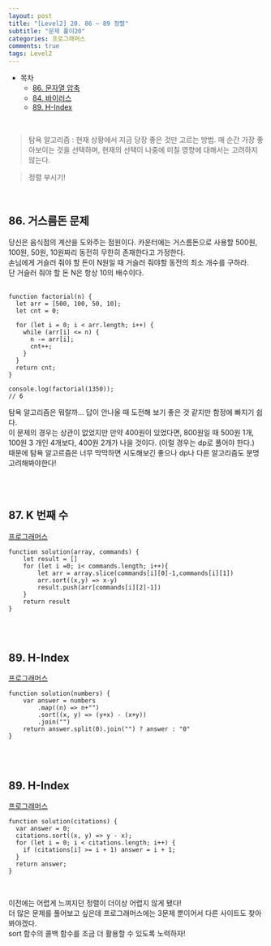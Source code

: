 ```yaml
---
layout: post
title: "[Level2] 20. 86 ~ 89 정렬"
subtitle: "문제 풀이20"
categories: 프로그래머스
comments: true
tags: Level2
---
```


- 목차
  - [86. 문자열 압축](#)
  - [84. 바이러스](#)
  - [89. H-Index](#)


<br>

> 탐욕 알고리즘 : 현재 상황에서 지금 당장 좋은 것만 고르는 방법. 매 순간 가장 좋아보이는 것을 선택하며, 현재의 선택이 나중에 미칠 영향에 대해서는 고려하지 않는다.

> 정렬 부시기!

<br>

## 86. 거스름돈 문제


당신은 음식점의 계산을 도와주는 점원이다. 카운터에는 거스름돈으로 사용할 500원, 100원, 50원, 10원짜리 동전히 무한히 존재한다고 가정한다. <br>
손님에게 거슬러 줘야 할 돈이 N원일 때 거슬러 줘야할 동전의 최소 개수를 구하라. <br>
단 거슬러 줘야 할 돈 N은 항상 10의 배수이다.<br><br>


```
function factorial(n) {
  let arr = [500, 100, 50, 10];
  let cnt = 0;

  for (let i = 0; i < arr.length; i++) {
    while (arr[i] <= n) {
      n -= arr[i];
      cnt++;
    }
  }
  return cnt;
}

console.log(factorial(1350));
// 6
```

탐욕 알고리즘은 뭐랄까... 답이 안나올 때 도전해 보기 좋은 것 같지만 함정에 빠지기 쉽다.<br>
이 문제의 경우는 상관이 없었지만 만약 400원이 있었다면, 800원일 때 500원 1개, 100원 3 개인 4개보다,
400원 2개가 나을 것이다. (이럴 경우는 dp로 풀어야 한다.)<br>
때문에 탐욕 알고르즘은 너무 막막하면 시도해보긴 좋으나 dp나 다른 알고리즘도 분명 고려해봐야한다!<br>

<br><br>


## 87. K 번째 수

[프로그래머스](https://programmers.co.kr/learn/courses/30/lessons/42748) <br>


```
function solution(array, commands) {
    let result = []
    for (let i =0; i< commands.length; i++){
        let arr = array.slice(commands[i][0]-1,commands[i][1])
        arr.sort((x,y) => x-y)
        result.push(arr[commands[i][2]-1])
    }
    return result
}
```

<br><br>


## 89. H-Index

[프로그래머스](https://programmers.co.kr/learn/courses/30/lessons/42746) <br>

```
function solution(numbers) {
    var answer = numbers
        .map((n) => n+"")
        .sort((x, y) => (y+x) - (x+y))
        .join("")
    return answer.split(0).join("") ? answer : "0"
}
```

<br><br>


## 89. H-Index

[프로그래머스](https://programmers.co.kr/learn/courses/30/lessons/42747) <br>

```
function solution(citations) {
  var answer = 0;
  citations.sort((x, y) => y - x);
  for (let i = 0; i < citations.length; i++) {
    if (citations[i] >= i + 1) answer = i + 1;
  }
  return answer;
}
```
<br>

이전에는 어렵게 느껴지던 정렬이 더이상 어렵지 않게 됐다!<br>
더 많은 문제를 풀어보고 싶은데 프로그래머스에는 3문제 뿐이어서 다른 사이트도 찾아봐야겠다.<br>
sort 함수의 콜백 함수를 조금 더 활용할 수 있도록 노력하자!